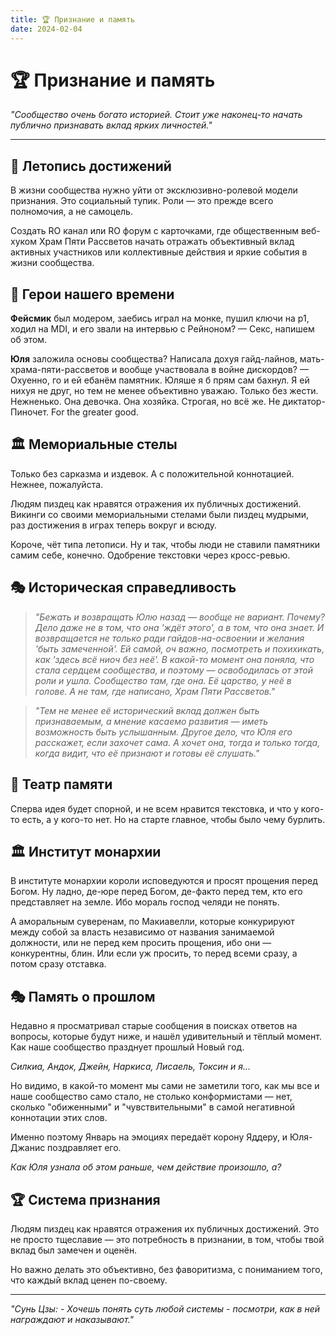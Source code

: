 ```yaml
---
title: 🏆 Признание и память
date: 2024-02-04
---
```


# 🏆 Признание и память

*"Сообщество очень богато историей. Стоит уже наконец-то начать публично признавать вклад ярких личностей."*

---

## 📜 Летопись достижений

В жизни сообщества нужно уйти от эксклюзивно-ролевой модели признания. Это социальный тупик. Роли — это прежде всего полномочия, а не самоцель.

Создать RO канал или RO форум с карточками, где общественным веб-хуком Храм Пяти Рассветов начать отражать объективный вклад активных участников или коллективные действия и яркие события в жизни сообщества.

## 🌟 Герои нашего времени

**Фейсмик** был модером, заебись играл на монке, пушил ключи на р1, ходил на MDI, и его звали на интервью с Рейноном? — Секс, напишем об этом.

**Юля** заложила основы сообщества? Написала дохуя гайд-лайнов, мать-храма-пяти-рассветов и вообще участвовала в войне дискордов? — Охуенно, го и ей ебанём памятник. Юляше я б прям сам бахнул. Я ей нихуя не друг, но тем не менее объективно уважаю. Только без жести. Нежненько. Она девочка. Она хозяйка. Строгая, но всё же. Не диктатор-Пиночет. For the greater good.

## 🏛️ Мемориальные стелы

Только без сарказма и издевок. А с положительной коннотацией. Нежнее, пожалуйста.

Людям пиздец как нравятся отражения их публичных достижений. Викинги со своими мемориальными стелами были пиздец мудрыми, раз достижения в играх теперь вокруг и всюду.

Короче, чёт типа летописи. Ну и так, чтобы люди не ставили памятники самим себе, конечно. Одобрение текстовки через кросс-ревью.

## 🎭 Историческая справедливость

> *"Бежать и возвращать Юлю назад — вообще не вариант. Почему? Дело даже не в том, что она 'ждёт этого', а в том, что она знает. И возвращается не только ради гайдов-на-освоении и желания 'быть замеченной'. Ей самой, оч важно, посмотреть и похихикать, как 'здесь всё ниоч без неё'. В какой-то момент она поняла, что стала сердцем сообщества, и поэтому — освободилась от этой роли и ушла. Сообщество там, где она. Её царство, у неё в голове. А не там, где написано, Храм Пяти Рассветов."*

> *"Тем не менее её исторический вклад должен быть признаваемым, а мнение касаемо развития — иметь возможность быть услышанным. Другое дело, что Юля его расскажет, если захочет сама. А хочет она, тогда и только тогда, когда видит, что её признают и готовы её слушать."*

## 🎪 Театр памяти

Сперва идея будет спорной, и не всем нравится текстовка, и что у кого-то есть, а у кого-то нет. Но на старте главное, чтобы было чему бурлить.

## 🏛️ Институт монархии

В институте монархии короли исповедуются и просят прощения перед Богом. Ну ладно, де-юре перед Богом, де-факто перед тем, кто его представляет на земле. Ибо мораль господ челяди не понять.

А аморальным суверенам, по Макиавелли, которые конкурируют между собой за власть независимо от названия занимаемой должности, или не перед кем просить прощения, ибо они — конкурентны, блин. Или если уж просить, то перед всеми сразу, а потом сразу отставка.

## 🎭 Память о прошлом

Недавно я просматривал старые сообщения в поисках ответов на вопросы, которые будут ниже, и нашёл удивительный и тёплый момент. Как наше сообщество празднует прошлый Новый год.

*Силкиа, Андок, Джейн, Наркиса, Лисаель, Токсин и я...*

Но видимо, в какой-то момент мы сами не заметили того, как мы все и наше сообщество само стало, не столько конформистами — нет, сколько "обиженными" и "чувствительными" в самой негативной коннотации этих слов.

Именно поэтому Январь на эмоциях передаёт корону Яддеру, и Юля-Джанис поздравляет его.

*Как Юля узнала об этом раньше, чем действие произошло, а?*

## 🏆 Система признания

Людям пиздец как нравятся отражения их публичных достижений. Это не просто тщеславие — это потребность в признании, в том, чтобы твой вклад был замечен и оценён.

Но важно делать это объективно, без фаворитизма, с пониманием того, что каждый вклад ценен по-своему.

---

*"Сунь Цзы: - Хочешь понять суть любой системы - посмотри, как в ней награждают и наказывают."* 

